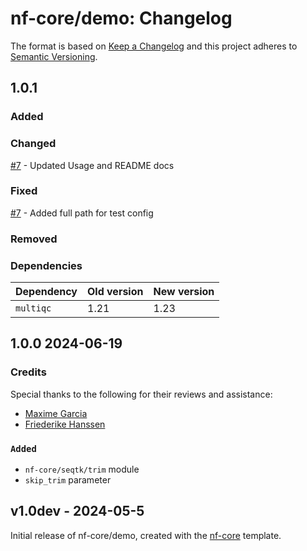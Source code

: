 # nf-core/demo: Changelog

The format is based on [Keep a Changelog](https://keepachangelog.com/en/1.0.0/)
and this project adheres to [Semantic Versioning](https://semver.org/spec/v2.0.0.html).

## 1.0.1

### Added

### Changed

[#7](https://github.com/nf-core/demo/pull/7) - Updated Usage and README docs

### Fixed

[#7](https://github.com/nf-core/demo/pull/7) - Added full path for test config

### Removed

### Dependencies

| Dependency | Old version | New version |
| ---------- | ----------- | ----------- |
| `multiqc`  | 1.21        | 1.23        |

## 1.0.0 2024-06-19

### Credits

Special thanks to the following for their reviews and assistance:

- [Maxime Garcia](https://github.com/maxulysse)
- [Friederike Hanssen](https://github.com/FriederikeHanssen)

### `Added`

- `nf-core/seqtk/trim` module
- `skip_trim` parameter

## v1.0dev - 2024-05-5

Initial release of nf-core/demo, created with the [nf-core](https://nf-co.re/) template.
